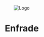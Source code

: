<link rel="stylesheet" href="style.css">
<header>
        <div class="LN">
        <img style="vertical-align: middle;" src="https://i.ibb.co/LJTcC0K/Logo-1.png" alt="Logo" style="height: 20px;"> <h1>Enfrade</h1>
        </div>
</header>

